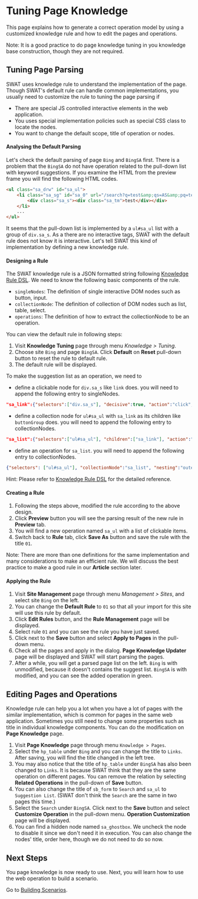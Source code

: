 Tuning Page Knowledge
===

This page explains how to generate a correct operation model by using a customized knowledge rule and how to edit the pages and operations. 

Note: It is a good practice to do page knowledge tuning in you knowledge base construction, though they are not required.

Tuning Page Parsing
---

SWAT uses knowledge rule to understand the implementation of the page. Though SWAT's default rule can handle common implementations, you usually need to customize the rule to tuning the page parsing if

* There are special JS controlled interactive elements in the web application.
* You uses special implementation policies such as special CSS class to locate the nodes.
* You want to change the default scope, title of operation or nodes.

#### Analysing the Default Parsing

Let's check the default parsing of page `Bing` and `BingSA` first. There is a problem that the `BingSA` do not have operation related to the pull-down list with keyword suggestions. If you examine the HTML from the preview frame you will find the following HTML codes.

```html
<ul class="sa_drw" id="sa_ul">
	<li class="sa_sg" id="sa_0" url="/search?q=test&amp;qs=AS&amp;pq=test&amp;sc=8-4&amp;sp=1&amp;cvid=ae5d962746e843548572eca8e570130f&amp;FORM=QBLH" query="test" nav="sb_form_q;;sa_1;" stype="AS" hc="1" h="ID=autosuggest,5003.1" _ctf="sa_si_T" _ct="sa_0">
		<div class="sa_s"><div class="sa_tm">test</div></div>
	</li>
	...
</ul>
```

It seems that the pull-down list is implemented by a `ul#sa_ul` list with a group of `div.sa_s`. As a there are no interactive tags, SWAT with the default rule does not know it is interactive. Let's tell SWAT this kind of implementation by defining a new knowledge rule.

#### Designing a Rule

The SWAT knowledge rule is a JSON formatted string following [Knowledge Rule DSL](ref_knowledge_rule.md). We need to know the following basic components of the rule.

* `singleNodes`: The definition of single interactive DOM nodes such as button, input.
* `collectionNode`: The definition of collection of DOM nodes such as list, table, select.
* `operations`: The definition of how to extract the collectionNode to be an operation.

You can view the default rule in following steps:

1. Visit **Knowledge Tuning** page through menu *Knowledge > Tuning*.
2. Choose site `Bing` and page `BingSA`. Click **Default** on **Reset** pull-down button to reset the rule to default rule.
3. The default rule will be displayed.

To make the suggestion list as an operation, we need to

* define a clickable node for `div.sa_s` like `link` does. you will need to append the following entry to singleNodes.
```json
"sa_link":{"selectors":["div.sa_s"], "decisive":true, "action":"click", "label":"link", "locator":"link"}, 
```
* define a collection node for `ul#sa_ul` with `sa_link` as its children like `buttonGroup` does. you will need to append the following entry to collectionNodes.
```json
"sa_list":{"selectors":["ul#sa_ul"], "children":["sa_link"], "action":"or"},
```
* define an operation for `sa_list`. you will need to append the following entry to collectionNodes.
```json
{"selectors": ["ul#sa_ul"], "collectionNode":"sa_list", "nesting":"outer"},
```

Hint: Please refer to [Knowledge Rule DSL](ref_knowledge_rule.md) for the detailed reference.

#### Creating a Rule

1. Following the steps above, modified the rule according to the above design. 
2. Click **Preview** button you will see the parsing result of the new rule in **Preview** tab.
3. You will find a new operation named `sa_ul` with a list of clickable items.
4. Switch back to **Rule** tab, click **Save As** button and save the rule with the title `01`.

Note: There are more than one definitions for the same implementation and many considerations to make an efficient rule. We will discuss the best practice to make a good rule in our **Article** section later.

#### Applying the Rule

1. Visit **Site Management** page through menu *Management > Sites*, and select site `Bing` on the left.
2. You can change the **Default Rule** to `01` so that all your import for this site will use this rule by default.
3. Click **Edit Rules** button, and the **Rule Management** page will be displayed.
4. Select rule `01` and you can see the rule you have just saved.
5. Click <span class="caret"></span> next to the **Save** button and select **Apply to Pages** in the pull-down menu. 
6. Check all the pages and apply in the dialog. **Page Knowledge Updater** page will be displayed and SWAT will start parsing the pages.
7. After a while, you will get a parsed page list on the left. `Bing` is with <span class="label label-default">unmodified</span>, because it doesn't contains the suggest list. `BingSA` is with <span class="label label-danger">modified</span>, and you can see the added operation in green.

Editing Pages and Operations
---

Knowledge rule can help you a lot when you have a lot of pages with the similar implementation, which is common for pages in the same web application. Sometimes you still need to change some properties such as title in individual knowledge components. You can do the modification on **Page Knowledge** page.

1. Visit **Page Knowledge** page through menu `Knowledge > Pages`.
2. Select the `hp_table` under `Bing` and you can change the title to `Links`. After saving, you will find the title changed in the left tree.
3. You may also notice that the title of `hp_table` under `BingSA` has also been changed to `Links`. It is because SWAT think that they are the same operation on different pages. You can remove the relation by selecting **Related Operations** in the pull-down of **Save** button.
4. You can also change the title of `sb_form` to `Search` and `sa_ul` to `Suggestion List`. (SWAT don't think the `Search` are the same in two pages this time.)
5. Select the `Search` under `BingSA`. Click <span class="caret"></span> next to the **Save** button and select **Customize Operation** in the pull-down menu. **Operation Customization** page will be displayed.
6. You can find a hidden node named `sa_ghostbox`. We uncheck the node to disable it since we don't need it in execution. You can also change the nodes' title, order here, though we do not need to do so now. 

Next Steps
----

You page knowledge is now ready to use. Next, you will learn how to use the web operation to build a scenario.

Go to [Building Scenarios](guide_scenarios.md).